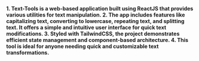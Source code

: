 **1. Text-Tools is a web-based application built using ReactJS that provides various utilities for text manipulation.
2. The app includes features like capitalizing text, converting to lowercase, repeating text, and splitting text. It offers a simple and intuitive user interface for quick text modifications. 
3. Styled with TailwindCSS, the project demonstrates efficient state management and component-based architecture. 
4. This tool is ideal for anyone needing quick and customizable text transformations.**
